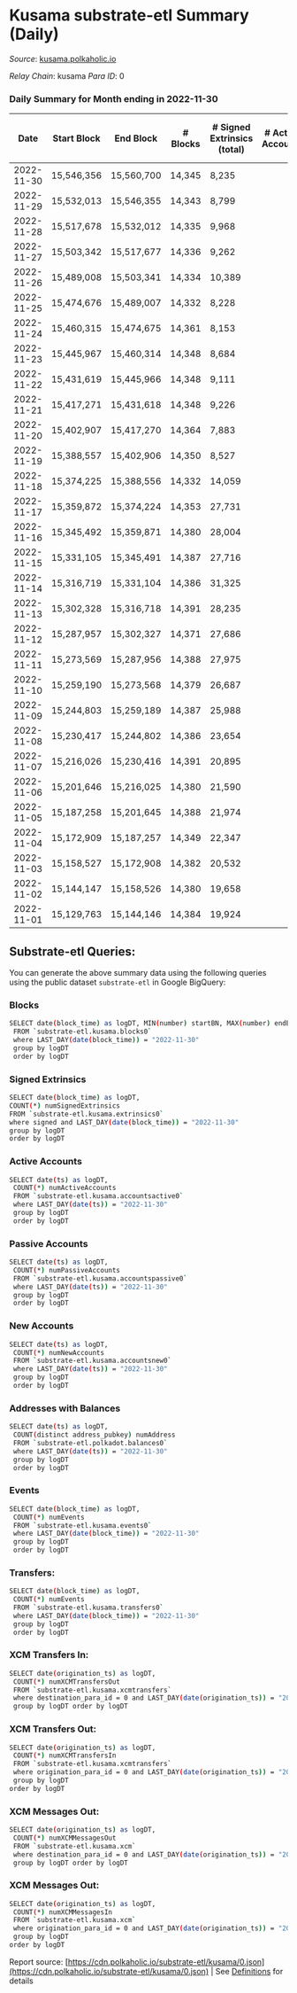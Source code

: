 # Kusama substrate-etl Summary (Daily)

_Source_: [kusama.polkaholic.io](https://kusama.polkaholic.io)

*Relay Chain*: kusama
*Para ID*: 0



### Daily Summary for Month ending in 2022-11-30


| Date | Start Block | End Block | # Blocks | # Signed Extrinsics (total) | # Active Accounts | # Passive | # New | # Addresses with Balances | # Events | # Transfers | # XCM Transfers In | # XCM Transfers Out | # XCM In | # XCM Out | Issues | 
| ---- | ----------- | --------- | -------- | --------------------------- | ----------------- | --------- | ----- | ------------------------- | -------- | ----------- | ------------------ | ------------------- | -------- | --------- | ------ |
| 2022-11-30 | 15,546,356 | 15,560,700 | 14,345 | 8,235 |  |  |  | 278,785 | 741,518 | 2,113 ($13,692,212.30) | 149 ($250,555.90) | 91 ($114,337.57) |  |  |  |
| 2022-11-29 | 15,532,013 | 15,546,355 | 14,343 | 8,799 |  |  |  | 278,649 | 737,847 | 1,508 ($1,352,967.56) | 113 ($70,526.10) | 90 ($174,918.64) |  |  |  |
| 2022-11-28 | 15,517,678 | 15,532,012 | 14,335 | 9,968 |  |  |  | 278,491 | 751,384 | 1,699 ($1,243,193.49) | 95 ($62,176.83) | 106 ($114,199.70) |  |  |  |
| 2022-11-27 | 15,503,342 | 15,517,677 | 14,336 | 9,262 |  |  |  | 278,403 | 745,381 | 1,968 ($1,424,672.70) | 92 ($131,848.84) | 155 ($160,530.86) |  |  |  |
| 2022-11-26 | 15,489,008 | 15,503,341 | 14,334 | 10,389 |  |  |  |  | 751,534 | 1,053 ($1,755,485.83) | 78 ($58,358.57) | 111 ($64,799.72) |  |  |  |
| 2022-11-25 | 15,474,676 | 15,489,007 | 14,332 | 8,228 |  |  |  | 278,122 | 745,207 | 1,262 ($1,333,956.17) | 68 ($102,326.03) | 189 ($28,927.61) |  |  |  |
| 2022-11-24 | 15,460,315 | 15,474,675 | 14,361 | 8,153 |  |  |  | 277,950 | 741,106 | 1,423 ($1,582,859.36) | 87 ($248,897.77) | 100 ($57,658.68) |  |  |  |
| 2022-11-23 | 15,445,967 | 15,460,314 | 14,348 | 8,684 |  |  |  | 277,800 | 734,594 | 1,783 ($2,893,204.37) | 94 ($94,500.77) | 65 ($82,418.20) |  |  |  |
| 2022-11-22 | 15,431,619 | 15,445,966 | 14,348 | 9,111 |  |  |  |  | 748,211 | 1,485 ($2,409,164.89) | 124 ($125,950.33) | 106 ($85,548.41) |  |  |  |
| 2022-11-21 | 15,417,271 | 15,431,618 | 14,348 | 9,226 |  |  |  | 277,385 | 741,910 | 1,382 ($5,499,548.17) | 106 ($56,994.94) | 94 ($30,262.63) |  |  |  |
| 2022-11-20 | 15,402,907 | 15,417,270 | 14,364 | 7,883 |  |  |  |  | 723,457 | 1,291 ($1,850,808.68) | 128 ($201,387.27) | 100 ($162,718.51) |  |  |  |
| 2022-11-19 | 15,388,557 | 15,402,906 | 14,350 | 8,527 |  |  |  | 277,069 | 733,159 | 1,429 ($1,142,394.21) | 103 ($146,312.13) | 73 ($129,039.21) |  |  |  |
| 2022-11-18 | 15,374,225 | 15,388,556 | 14,332 | 14,059 |  |  |  |  | 769,044 | 1,628 ($4,137,498.28) | 89 ($75,047.07) | 97 ($76,231.65) |  |  |  |
| 2022-11-17 | 15,359,872 | 15,374,224 | 14,353 | 27,731 |  |  |  |  | 845,878 | 1,250 ($3,320,799.22) | 84 ($336,373.24) | 103 ($109,718.52) |  |  |  |
| 2022-11-16 | 15,345,492 | 15,359,871 | 14,380 | 28,004 |  |  |  |  | 838,408 | 1,346 ($1,805,870.05) | 81 ($49,733.36) | 97 ($65,898.41) |  |  |  |
| 2022-11-15 | 15,331,105 | 15,345,491 | 14,387 | 27,716 |  |  |  | 276,446 | 811,930 | 1,703 ($3,338,374.85) | 111 ($154,526.27) | 107 ($75,241.85) |  |  |  |
| 2022-11-14 | 15,316,719 | 15,331,104 | 14,386 | 31,325 |  |  |  |  | 843,044 | 4,154 ($8,120,723.62) | 155 ($113,564.83) | 182 ($226,952.02) |  |  |  |
| 2022-11-13 | 15,302,328 | 15,316,718 | 14,391 | 28,235 |  |  |  | 275,787 | 789,902 | 2,418 ($2,483,846.94) | 99 ($133,366.35) | 168 ($178,175.63) |  |  |  |
| 2022-11-12 | 15,287,957 | 15,302,327 | 14,371 | 27,686 |  |  |  | 275,249 | 805,316 | 1,890 ($6,157,645.29) | 99 ($129,352.85) | 170 ($131,818.20) |  |  |  |
| 2022-11-11 | 15,273,569 | 15,287,956 | 14,388 | 27,975 |  |  |  |  | 851,486 | 1,880 ($6,718,461.63) | 129 ($171,163.11) | 183 ($509,328.06) |  |  |  |
| 2022-11-10 | 15,259,190 | 15,273,568 | 14,379 | 26,687 |  |  |  |  | 844,552 | 2,971 ($5,860,794.27) | 225 ($355,201.08) | 268 ($402,627.34) |  |  |  |
| 2022-11-09 | 15,244,803 | 15,259,189 | 14,387 | 25,988 |  |  |  |  | 846,831 | 2,507 ($6,915,317.20) | 317 ($623,854.28) | 384 ($414,112.81) |  |  |  |
| 2022-11-08 | 15,230,417 | 15,244,802 | 14,386 | 23,654 |  |  |  |  | 809,816 | 2,149 ($7,110,655.06) | 193 ($378,713.61) | 266 ($547,977.65) |  |  |  |
| 2022-11-07 | 15,216,026 | 15,230,416 | 14,391 | 20,895 |  |  |  |  | 823,389 | 1,531 ($3,011,388.70) | 177 ($172,803.59) | 179 ($159,432.77) |  |  |  |
| 2022-11-06 | 15,201,646 | 15,216,025 | 14,380 | 21,590 |  |  |  |  | 818,488 | 1,345 ($1,707,762.30) | 116 ($114,661.99) | 169 ($98,959.36) |  |  |  |
| 2022-11-05 | 15,187,258 | 15,201,645 | 14,388 | 21,974 |  |  |  |  | 823,773 | 1,647 ($4,260,648.75) | 193 ($423,349.04) | 187 ($446,261.70) |  |  |  |
| 2022-11-04 | 15,172,909 | 15,187,257 | 14,349 | 22,347 |  |  |  | 273,509 | 860,721 | 1,564 ($3,054,133.58) | 186 ($109,565.71) | 216 ($110,276.64) |  |  |  |
| 2022-11-03 | 15,158,527 | 15,172,908 | 14,382 | 20,532 |  |  |  | 273,365 | 824,816 | 1,421 ($4,421,231.76) | 171 ($187,970.75) | 175 ($130,852.76) |  |  |  |
| 2022-11-02 | 15,144,147 | 15,158,526 | 14,380 | 19,658 |  |  |  | 273,228 | 810,221 | 2,013 ($2,558,793.58) | 207 ($183,908.11) | 279 ($213,091.41) |  |  |  |
| 2022-11-01 | 15,129,763 | 15,144,146 | 14,384 | 19,924 |  |  |  | 273,082 | 816,056 | 3,104 ($3,420,896.64) | 150 ($108,491.51) | 215 ($427,303.94) |  |  |  |

## Substrate-etl Queries:
You can generate the above summary data using the following queries using the public dataset `substrate-etl` in Google BigQuery:

### Blocks
```bash
SELECT date(block_time) as logDT, MIN(number) startBN, MAX(number) endBN, COUNT(*) numBlocks 
 FROM `substrate-etl.kusama.blocks0`  
 where LAST_DAY(date(block_time)) = "2022-11-30" 
 group by logDT 
 order by logDT
```

### Signed Extrinsics
```bash
SELECT date(block_time) as logDT, 
COUNT(*) numSignedExtrinsics 
FROM `substrate-etl.kusama.extrinsics0`  
where signed and LAST_DAY(date(block_time)) = "2022-11-30" 
group by logDT 
order by logDT
```

### Active Accounts
```bash
SELECT date(ts) as logDT, 
 COUNT(*) numActiveAccounts 
 FROM `substrate-etl.kusama.accountsactive0` 
 where LAST_DAY(date(ts)) = "2022-11-30" 
 group by logDT 
 order by logDT
```

### Passive Accounts
```bash
SELECT date(ts) as logDT, 
 COUNT(*) numPassiveAccounts 
 FROM `substrate-etl.kusama.accountspassive0` 
 where LAST_DAY(date(ts)) = "2022-11-30" 
 group by logDT 
 order by logDT
```

### New Accounts
```bash
SELECT date(ts) as logDT, 
 COUNT(*) numNewAccounts 
 FROM `substrate-etl.kusama.accountsnew0` 
 where LAST_DAY(date(ts)) = "2022-11-30" 
 group by logDT
 order by logDT
```

### Addresses with Balances
```bash
SELECT date(ts) as logDT,
 COUNT(distinct address_pubkey) numAddress 
 FROM `substrate-etl.polkadot.balances0` 
 where LAST_DAY(date(ts)) = "2022-11-30" 
 group by logDT 
 order by logDT
```

### Events
```bash
SELECT date(block_time) as logDT, 
 COUNT(*) numEvents 
 FROM `substrate-etl.kusama.events0` 
 where LAST_DAY(date(block_time)) = "2022-11-30" 
 group by logDT 
 order by logDT
```

### Transfers:
```bash
SELECT date(block_time) as logDT, 
 COUNT(*) numEvents 
 FROM `substrate-etl.kusama.transfers0` 
 where LAST_DAY(date(block_time)) = "2022-11-30" 
 group by logDT 
 order by logDT
```

### XCM Transfers In:
```bash
SELECT date(origination_ts) as logDT, 
 COUNT(*) numXCMTransfersOut 
 FROM `substrate-etl.kusama.xcmtransfers` 
 where destination_para_id = 0 and LAST_DAY(date(origination_ts)) = "2022-11-30" 
 group by logDT order by logDT
```

### XCM Transfers Out:
```bash
SELECT date(origination_ts) as logDT, 
 COUNT(*) numXCMTransfersIn 
 FROM `substrate-etl.kusama.xcmtransfers` 
 where origination_para_id = 0 and LAST_DAY(date(origination_ts)) = "2022-11-30" 
 group by logDT 
order by logDT
```

### XCM Messages Out:
```bash
SELECT date(origination_ts) as logDT, 
 COUNT(*) numXCMMessagesOut 
 FROM `substrate-etl.kusama.xcm` 
 where destination_para_id = 0 and LAST_DAY(date(origination_ts)) = "2022-11-30" 
 group by logDT order by logDT
```

### XCM Messages Out:
```bash
SELECT date(origination_ts) as logDT, 
 COUNT(*) numXCMMessagesIn 
 FROM `substrate-etl.kusama.xcm` 
 where origination_para_id = 0 and LAST_DAY(date(origination_ts)) = "2022-11-30" 
 group by logDT 
order by logDT
```


Report source: [https://cdn.polkaholic.io/substrate-etl/kusama/0.json](https://cdn.polkaholic.io/substrate-etl/kusama/0.json) | See [Definitions](/DEFINITIONS.md) for details
